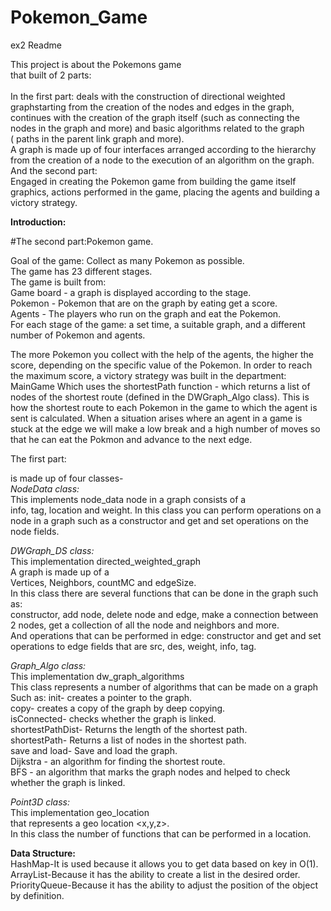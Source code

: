 # Pokemon_Game

ex2 Readme

This project is about the Pokemons game<br>
that built of 2 parts:<br><br>
In the first part:
deals with the construction of directional weighted graphstarting from the creation of the nodes and edges in the graph,<br>
continues with the creation of the graph itself (such as connecting the nodes in the graph and more) and basic algorithms related to the graph<br>
( paths in the parent link graph and more).<br>
A graph is made up of four interfaces arranged according to the hierarchy from the creation of a node to the execution of an algorithm on the graph.
And the second part: <br>
Engaged in creating the Pokemon game from building the game itself graphics, actions performed in the game, placing the agents and building a victory strategy.<br>


**Introduction:**<br>

#The second part:Pokemon game.

Goal of the game: Collect as many Pokemon as possible.<br>
The game has 23 different stages.<br>
The game is built from:<br>
Game board - a graph is displayed according to the stage.<br>
Pokemon - Pokemon that are on the graph by eating get a score.<br>
Agents - The players who run on the graph and eat the Pokemon.<br>
For each stage of the game: a set time, a suitable graph, and a different number of Pokemon and agents.<br>

The more Pokemon you collect with the help of the agents, the higher the score, depending on the specific value of the Pokemon.
In order to reach the maximum score, a victory strategy was built in the department: MainGame
Which uses the shortestPath function - which returns a list of nodes of the shortest route (defined in the DWGraph_Algo class).
This is how the shortest route to each Pokemon in the game to which the agent is sent is calculated.
When a situation arises where an agent in a game is stuck at the edge we will make a low break and a high number of moves so that he can eat the Pokmon and advance to the next edge.

The first part:<br>

is made up of four classes-<br>
 *NodeData class:*<br>
This implements node_data node in a graph consists of a<br>
info, tag, location and weight.
In this class you can perform operations on a node in a graph such as a
 constructor and get and set operations on the node fields.

 *DWGraph_DS class:*<br>
This implementation directed_weighted_graph<br>
A graph is made up of a <br>
Vertices, Neighbors, countMC and edgeSize.<br>
In this class there are several functions that can be done in the graph such as:<br>
 constructor, add node, delete node and edge, make a connection between 2 nodes, get a collection of all the node and neighbors and more.<br>
And operations that can be performed in edge: constructor and get and set operations to edge fields that are src, des, weight, info, tag.<br>

 *Graph_Algo class:*<br>
This implementation dw_graph_algorithms<br>
This class represents a number of algorithms that can be made on a graph<br>
Such as: init- creates a pointer to the graph.<br>
copy- creates a copy of the graph by deep copying.<br>
isConnected- checks whether the graph is linked.<br>
shortestPathDist- Returns the length of the shortest path.<br>
shortestPath- Returns a list of nodes in the shortest path.<br>
save and load- Save and load the graph.<br>
Dijkstra - an algorithm for finding the shortest route.<br>
BFS - an algorithm that marks the graph nodes and helped to check whether the graph is linked.<br>

*Point3D class:*<br>
This implementation geo_location<br>
that represents a geo location <x,y,z>.<br>
In this class the number of functions that can be performed in a location.<br>

**Data Structure:**<br>
HashMap-It is used because it allows you to get data based on key in O(1).<br>
ArrayList-Because it has the ability to create a list in the desired order.<br>
PriorityQueue-Because it has the ability to adjust the position of the object by definition.<br>
